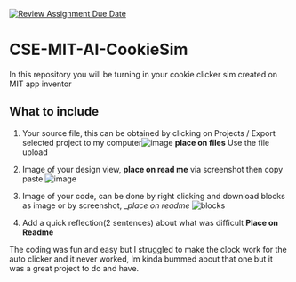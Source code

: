 [![Review Assignment Due Date](https://classroom.github.com/assets/deadline-readme-button-22041afd0340ce965d47ae6ef1cefeee28c7c493a6346c4f15d667ab976d596c.svg)](https://classroom.github.com/a/eysopNXu)
# CSE-MIT-AI-CookieSim

In this repository you will be turning in your cookie clicker sim created on MIT app inventor

## What to include

1. Your source file, this can be obtained by clicking on Projects / Export selected project to my computer![image](https://github.com/user-attachments/assets/f99cff16-16e3-4e1e-afc7-9da69f0e47f4) __place on files__ Use the file upload
2. Image of your design view, __place on read me__ via screenshot then copy paste
   ![image](https://github.com/user-attachments/assets/83919939-3797-45e6-862c-60f8e0584de8)
4. Image of your code, can be done by right clicking and download blocks as image or by screenshot, __place on readme_
   ![blocks](https://github.com/user-attachments/assets/0b428ed1-2f43-4a16-91f6-e0cd9478ca29)

6. Add a quick reflection(2 sentences) about what was difficult __Place on Readme__

The coding was fun and easy but I struggled to make the clock work for the auto clicker and it never worked, Im kinda bummed about that one but it was a great project to do and have.
